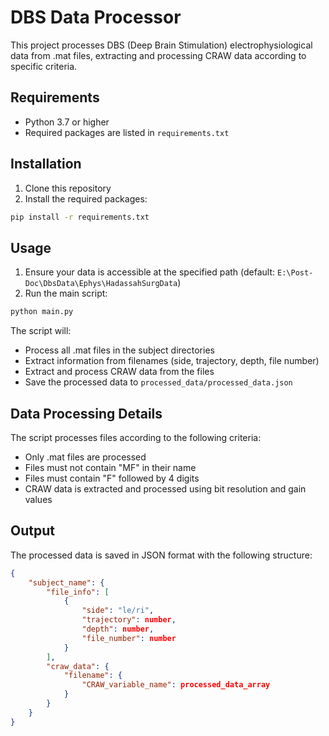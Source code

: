 # DBS Data Processor

This project processes DBS (Deep Brain Stimulation) electrophysiological data from .mat files, extracting and processing CRAW data according to specific criteria.

## Requirements

- Python 3.7 or higher
- Required packages are listed in `requirements.txt`

## Installation

1. Clone this repository
2. Install the required packages:
```bash
pip install -r requirements.txt
```

## Usage

1. Ensure your data is accessible at the specified path (default: `E:\Post-Doc\DbsData\Ephys\HadassahSurgData`)
2. Run the main script:
```bash
python main.py
```

The script will:
- Process all .mat files in the subject directories
- Extract information from filenames (side, trajectory, depth, file number)
- Extract and process CRAW data from the files
- Save the processed data to `processed_data/processed_data.json`

## Data Processing Details

The script processes files according to the following criteria:
- Only .mat files are processed
- Files must not contain "MF" in their name
- Files must contain "F" followed by 4 digits
- CRAW data is extracted and processed using bit resolution and gain values

## Output

The processed data is saved in JSON format with the following structure:
```json
{
    "subject_name": {
        "file_info": [
            {
                "side": "le/ri",
                "trajectory": number,
                "depth": number,
                "file_number": number
            }
        ],
        "craw_data": {
            "filename": {
                "CRAW_variable_name": processed_data_array
            }
        }
    }
}
```